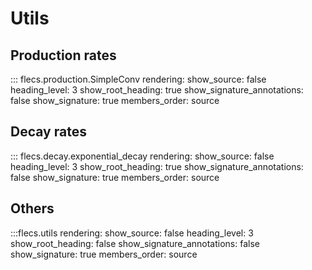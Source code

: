 # Utils

## Production rates

::: flecs.production.SimpleConv
    rendering:
        show_source: false
        heading_level: 3
        show_root_heading: true
        show_signature_annotations: false
        show_signature: true
        members_order: source

## Decay rates

::: flecs.decay.exponential_decay
    rendering:
        show_source: false
        heading_level: 3
        show_root_heading: true
        show_signature_annotations: false
        show_signature: true
        members_order: source

## Others

:::flecs.utils
    rendering:
        show_source: false
        heading_level: 3
        show_root_heading: false
        show_signature_annotations: false
        show_signature: true
        members_order: source